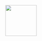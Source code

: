 <div id="header" align="center">
  <img src="[https://media.giphy.com/media/M9gbBd9nbDrOTu1Mqx/giphy.gif](https://hacktiv8.com/)https://hacktiv8.com/" width="100"/>
</div>
